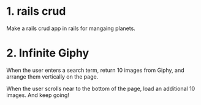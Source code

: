 # 1. rails crud

Make a rails crud app in rails for mangaing planets.


# 2. Infinite Giphy

When the user enters a search term, return 10 images from Giphy, and arrange them vertically on the page.

When the user scrolls near to the bottom of the page, load an additional 10 images. And keep going!
